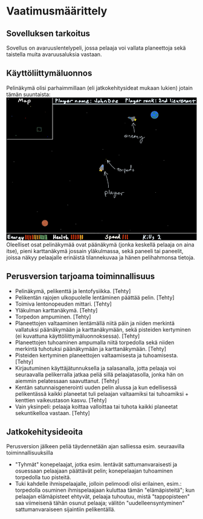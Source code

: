 # Vaatimusmäärittely

## Sovelluksen tarkoitus

Sovellus on avaruuslentelypeli, jossa pelaaja voi vallata planeettoja sekä taistella muita avaruusaluksia vastaan.

## Käyttöliittymäluonnos

Pelinäkymä olisi parhaimmillaan (eli jatkokehitysideat mukaan lukien) jotain tämän suuntaista:
<img src="https://github.com/Jakoviz/ot-harjoitustyo/blob/master/dokumentaatio/Pelinakyma.jpg">
Oleelliset osat pelinäkymää ovat päänäkymä (jonka keskellä pelaaja on aina itse), pieni karttanäkymä jossain yläkulmassa, sekä paneeli tai paneelit, joissa näkyy pelaajalle erinäistä tilannekuvaa ja hänen pelihahmonsa tietoja.

## Perusversion tarjoama toiminnallisuus
- Pelinäkymä, pelikenttä ja lentofysiikka. [Tehty]
- Pelikentän rajojen ulkopuolelle lentäminen päättää pelin. [Tehty]
- Toimiva lentonopeuden mittari. [Tehty]
- Yläkulman karttanäkymä. [Tehty]
- Torpedon ampuminen. [Tehty]
- Planeettojen valtaaminen lentämällä niitä päin ja niiden merkintä vallatuksi päänäkymään ja karttanäkymään, sekä pisteiden kertyminen (ei kuvattuna käyttöliittymäluonnoksessa). [Tehty]
- Planeettojen tuhoaminen ampumalla niitä torpedolla sekä niiden merkintä tuhotuksi päänäkymään ja karttanäkymään. [Tehty]
- Pisteiden kertyminen planeettojen valtaamisesta ja tuhoamisesta. [Tehty]
- Kirjautuminen käyttäjätunnuksella ja salasanalla, jotta pelaaja voi seuraavalla pelikerralla jatkaa peliä sillä pelaajatasolla, jonka hän on aiemmin pelatessaan saavuttanut. [Tehty]
- Kentän satunnaisgenerointi uuden pelin alussa ja kun edellisessä pelikentässä kaikki planeetat tuli pelaajan valtaamiksi tai tuhoamiksi + kenttien vaikeustason kasvu. [Tehty]
- Vain yksinpeli: pelaaja koittaa valloittaa tai tuhota kaikki planeetat sekuntikelloa vastaan. [Tehty]

## Jatkokehitysideoita

Perusversion jälkeen peliä täydennetään ajan salliessa esim. seuraavilla toiminnallisuuksilla
- "Tyhmät" konepelaajat, jotka esim. lentävät sattumanvaraisesti ja osuessaan pelaajaan päättävät pelin; konepelaajan tuhoaminen torpedolla tuo pisteitä.
- Tuki kahdelle ihmispelaajalle, jolloin pelimoodi olisi erilainen, esim.: torpedolla osuminen ihmispelaajaan kuluttaa tämän "elämäpisteitä"; kun pelaajan elämäpisteet ehtyvät, pelaaja tuhoutuu, mistä "tappopisteen" saa viimeisenä tähän osunut pelaaja; välitön "uudelleensyntyminen" sattumanvaraiseen sijaintiin pelikentällä.
